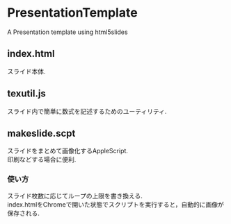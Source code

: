 PresentationTemplate
====================

A Presentation template using html5slides

index.html
----

スライド本体.

texutil.js
----

スライド内で簡単に数式を記述するためのユーティリティ.

makeslide.scpt
----

スライドをまとめて画像化するAppleScript.  
印刷などする場合に便利.

### 使い方

スライド枚数に応じてループの上限を書き換える.  
index.htmlをChromeで開いた状態でスクリプトを実行すると，自動的に画像が保存される.
